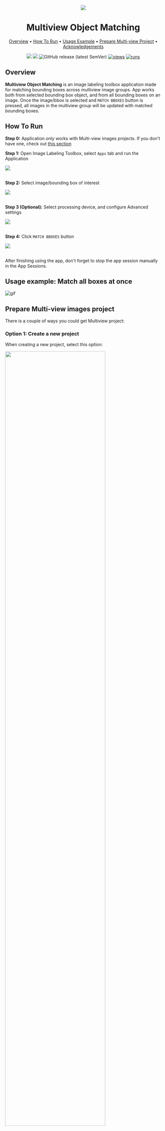 <div align="center" markdown>

<img src="https://github.com/user-attachments/assets/5e7e931e-376c-4066-baaf-2b750e000649"/>

# Multiview Object Matching

<p align="center">
  <a href="#Overview">Overview</a> •
  <a href="#How-To-Run">How To Run</a> •
  <a href="#usage-example-match-all-boxes-at-once">Usage Example</a> •
  <a href="#prepare-multi-view-images-project">Prepare Multi-view Project</a> •
  <a href="#acknowledgements">Acknowledgements</a>
</p>

[![](https://img.shields.io/badge/supervisely-ecosystem-brightgreen)](https://ecosystem.supervisely.com/apps/supervisely-ecosystem/multiview-object-matching)
[![](https://img.shields.io/badge/slack-chat-green.svg?logo=slack)](https://supervisely.com/slack)
![GitHub release (latest SemVer)](https://img.shields.io/github/v/release/supervisely-ecosystem/multiview-object-matching)
[![views](https://app.supervisely.com/img/badges/views/supervisely-ecosystem/multiview-object-matching.png)](https://supervisely.com)
[![runs](https://app.supervisely.com/img/badges/runs/supervisely-ecosystem/multiview-object-matching.png)](https://supervisely.com)

</div>

## Overview

**Multiview Object Matching** is an image labeling toolbox application made for matching bounding boxes across multiview image groups. App works both from selected bounding box object, and from all bounding boxes on an image. Once the image/bbox is selected and `MATCH BBOXES` button is pressed, all images in the multiview group will be updated with matched bounding boxes.

## How To Run

**Step 0:** Application only works with Multi-view images projects. If you don't have one, check out <a href="#prepare-multi-view-images-project">this section</a> 

**Step 1:** Open Image Labeling Toolbox, select `Apps` tab and run the Application

<img src="https://github.com/user-attachments/assets/99119fa9-3710-47bb-9d83-8c4e5dfdd7ef"/><br><br>

**Step 2:** Select image/bounding box of interest

<img src="https://github.com/user-attachments/assets/ab8ccddf-7c17-485c-b03a-92a13b9e9246"/><br><br>

**Step 3 (Optional):** Select processing device, and configure Advanced settings

<img src="https://github.com/user-attachments/assets/bcdff634-bd3a-4426-bbe6-0bc52ed526c7"/><br><br>

**Step 4:** Click `MATCH BBOXES` button

<img src="https://github.com/user-attachments/assets/9094dc44-1494-4348-997b-ab8b5dd56103"/><br><br>

After finishing using the app, don't forget to stop the app session manually in the App Sessions.

## Usage example: Match all boxes at once

![gif](https://github.com/user-attachments/assets/d37a5f00-8afb-44c1-a950-1f3c580563f6)

## Prepare Multi-view images project

There is a couple of ways you could get Multiview project:

### Option 1: Create a new project

When creating a new project, select this option:

<img src="https://github.com/user-attachments/assets/7830c806-1f82-4cbd-93ba-c335c61324ab" width=80%/>

After that, any images that you import will be grouped for multi-view labeling.

### Option 2: Get a sample project

Get a small sample project from ecosystem: <br>

<img data-key="sly-module-link" data-module-slug="supervisely-ecosystem/matcher-sample" src="https://github.com/user-attachments/assets/c1531f84-41e7-43a2-abb3-2f9988044bc8" height="100px" margin-bottom="20px"/>

### Option 3: "Group Images for Multiview Labeling" Application

You could run [this application](https://ecosystem.supervisely.com/apps/group-images-for-multiview-labeling) on your existing project to group images for multi-view labeling.
Application allows to group images by tags, instances of object classes, or simply by batches (just a number of images).

<img src="https://github.com/user-attachments/assets/8c983c14-ab70-46ce-ab29-fb930a6e7864"/>

### Option 4: Import Multi-view Project

Multi-view images projects could also be imported via [Import images groups](https://ecosystem.supervisely.com/ecosystem/apps/import-images-groups) application. Just drag & drop the archive. If you don't have a project at your disposal, download a [sample archive](https://github.com/supervisely-ecosystem/multiview-object-matching/releases/download/v0.9.4/multiview_example.tar).

### Option 5: Create multi-view project with Python

To create multi-view images project with Supervisely's SDK, follow the [tutorial](https://developer.supervisely.com/getting-started/python-sdk-tutorials/images/multiview-images) in our developer portal.

## Acknowledgements

This application uses [LightGlue](https://github.com/cvg/LightGlue)![GitHub Org's stars](https://img.shields.io/github/stars/cvg/LightGlue?style=social) (ICCV 2023). A lightweight neural network designed for image feature matching. It is used in conjunction with a feature descriptor, specifically, **SuperPoint**. LightGlue and SuperPoint form a powerful pipeline for various computer vision tasks such as image matching and localization. It achieves state-of-the-art performance on several benchmarks while being faster than previous methods.
